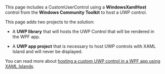 This page includes a CustomUserControl using a **WindowsXamlHost** control from the **Windows Community Toolkit** to host a UWP control.

This page adds two projects to the solution:

 - A **UWP library** that will hosts the UWP Control that will be rendered in the WPF app.

 - A **UWP app project** that is necessary to host UWP controls with XAML Island and will never be displayed.

You can read more about [hosting a custom UWP control in a WPF app using XAML Islands](https://docs.microsoft.com/windows/apps/desktop/modernize/host-custom-control-with-xaml-islands).